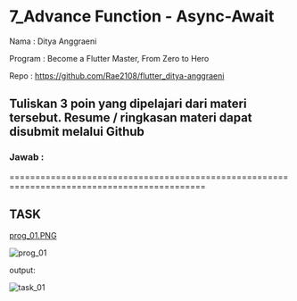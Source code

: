 # 7_Advance Function - Async-Await

Nama : Ditya Anggraeni

Program : Become a Flutter Master, From Zero to Hero

Repo : https://github.com/Rae2108/flutter_ditya-anggraeni

## Tuliskan 3 poin yang dipelajari dari materi tersebut. Resume / ringkasan materi dapat disubmit melalui Github

### Jawab : 



============================================================================================

## TASK 

 
[prog_01.PNG](./Screenshoot/prog_01.PNG) 

![prog_01](./Screenshoot/prog_01.PNG)



output:

![task_01](./Screenshoot/task_01.PNG)

